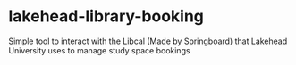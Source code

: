 # lakehead-library-booking
Simple tool to interact with the Libcal (Made by Springboard) that Lakehead University uses to manage study space bookings
